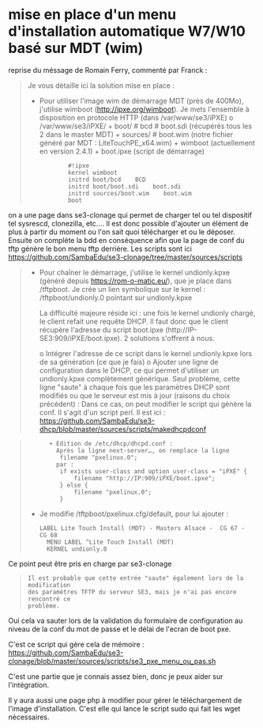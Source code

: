 # mise en place d'un menu d'installation automatique W7/W10 basé sur MDT (wim)

reprise du méssage de Romain Ferry, commenté par Franck :


> Je vous détaille ici la solution mise en place :
>
>   * Pour utiliser l'image wim de démarrage MDT (près de 400Mo), j'utilise
>     wimboot (http://ipxe.org/wimboot). Je mets l'ensemble à disposition en
>     protocole HTTP (dans /var/www/se3/iPXE)
>       o /var/www/se3/iPXE/
>           + boot/
>               # bcd
>               # boot.sdi (récupérés tous les 2 dans le master MDT)
>           + sources/
>               # boot.wim (notre fichier généré par MDT : LiteTouchPE_x64.wim)
>           + wimboot (actuellement en version 2.4.1)
>           + boot.ipxe (script de démarrage)
>
>                 #!ipxe
>                 kernel wimboot
>                 initrd boot/bcd    BCD
>                 initrd boot/boot.sdi    boot.sdi
>                 initrd sources/boot.wim    boot.wim
>                 boot
on a une page dans se3-clonage qui permet de charger tel ou tel dispositif tel sysrescd, clonezilla, etc.... Il est donc possible d'ajouter un élément de plus à partir du moment ou l'on sait quoi télécharger et ou le déposer. Ensuite on complète la bdd en conséquence afin que la page de conf du tftp génère le bon menu tftp derrière. Les scripts sont ici
https://github.com/SambaEdu/se3-clonage/tree/master/sources/scripts

>
>   * Pour chaîner le démarrage, j'utilise  le kernel undionly.kpxe (généré depuis
>     https://rom-o-matic.eu/), que je place dans /tftpboot. Je crée un lien
>     symbolique sur le kernel : /tftpboot/undionly.0 pointant sur undionly.kpxe
>
>     La difficulté majeure réside ici : une fois le kernel undionly chargé, le
>     client refait une requête DHCP. Il faut donc que le client récupère
>     l'adresse du script boot.ipxe (http://IP-SE3:909/iPXE/boot.ipxe). 2
>     solutions s'offrent à nous.
>
>       o Intégrer l'adresse de ce script dans le kernel undionly.kpxe lors de sa
>         génération (ce que je fais)
>       o Ajouter une ligne de configuration dans le DHCP, ce qui permet
>         d'utiliser un undionly.kpxe complètement générique. Seul problème, cette
>         ligne "saute" à chaque fois que les paramètres DHCP sont modifiés ou que
>         le serveur est mis à jour (raisons du choix précédent) :
Dans ce cas, on peut modifier le script qui génère la conf. Il s'agit d'un script perl. Il est ici :
https://github.com/SambaEdu/se3-dhcp/blob/master/sources/scripts/makedhcpdconf


>           + Edition de /etc/dhcp/dhcpd.conf :
>             Après la ligne next-server…, on remplace la ligne
>              filename "pxelinux.0";
>             par :
>              if exists user-class and option user-class = "iPXE" {
>                  filename "http://IP:909/iPXE/boot.ipxe";
>              } else {
>                  filename "pxelinux.0";
>              }
>   * Je modifie /tftpboot/pxelinux.cfg/default, pour lui ajouter :
>
>         LABEL Lite Touch Install (MDT) - Masters Alsace -  CG 67 -  CG 68
>           MENU LABEL ^Lite Touch Install (MDT)
>           KERNEL undionly.0

Ce point peut être pris en charge par se3-clonage

>
>     Il est probable que cette entrée "saute" également lors de la modification
>     des paramètres TFTP du serveur SE3, mais je n'ai pas encore rencontré ce
>     problème.

Oui cela va sauter lors de la validation du formulaire de configuration au niveau de la conf du mot de passe et le délai de l'ecran de boot pxe.

C'est ce script qui gère cela de mémoire :
https://github.com/SambaEdu/se3-clonage/blob/master/sources/scripts/se3_pxe_menu_ou_pas.sh

C'est une partie que je connais assez bien, donc je peux aider sur l'intégration.

Il y aura aussi une page php à modifier pour gérer le téléchargement de l'image d'installation. C'est elle qui lance le script sudo qui fait les wget nécessaires.
